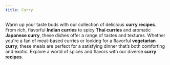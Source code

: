```yaml
---
title: Curry
---
```


Warm up your taste buds with our collection of delicious **curry recipes**. From rich, flavorful **Indian curries** to spicy **Thai curries** and aromatic **Japanese curry**, these dishes offer a range of tastes and textures. Whether you're a fan of meat-based curries or looking for a flavorful **vegetarian curry**, these meals are perfect for a satisfying dinner that’s both comforting and exotic. Explore a world of spices and flavors with our diverse **curry recipes**.
